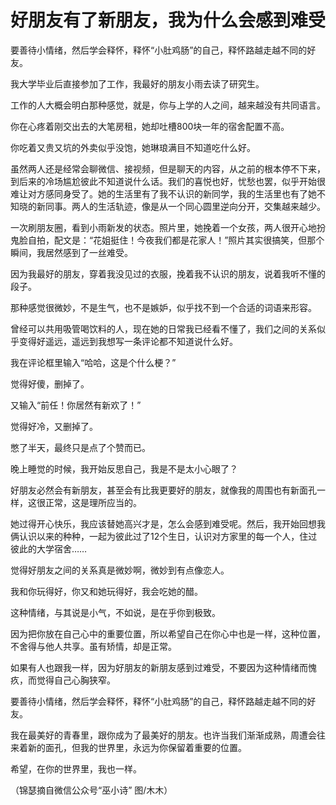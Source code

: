 # 好朋友有了新朋友，我为什么会感到难受

要善待小情绪，然后学会释怀，释怀“小肚鸡肠”的自己，释怀路越走越不同的好友。 

我大学毕业后直接参加了工作，我最好的朋友小雨去读了研究生。 

工作的人大概会明白那种感觉，就是，你与上学的人之间，越来越没有共同语言。 

你在心疼着刚交出去的大笔房租，她却吐槽800块一年的宿舍配置不高。 

你吃着又贵又坑的外卖似乎没饱，她琳琅满目不知道吃什么好。 

虽然两人还是经常会聊微信、接视频，但是聊天的内容，从之前的根本停不下来，到后来的冷场尴尬彼此不知道说什么话。我们的喜悦也好，忧愁也罢，似乎开始很难让对方感同身受了。她的生活里有了我不认识的新同学，我的生活里也有了她不知晓的新同事。两人的生活轨迹，像是从一个同心圆里逆向分开，交集越来越少。 

一次刷朋友圈，看到小雨新发的状态。照片里，她挽着一个女孩，两人很开心地扮鬼脸自拍，配文是：“花姐挺住！今夜我们都是花家人！”照片其实很搞笑，但那个瞬间，我居然感到了一丝难受。 

因为我最好的朋友，穿着我没见过的衣服，挽着我不认识的朋友，说着我听不懂的段子。 

那种感觉很微妙，不是生气，也不是嫉妒，似乎找不到一个合适的词语来形容。 

曾经可以共用吸管喝饮料的人，现在她的日常我已经看不懂了，我们之间的关系似乎变得好遥远，遥远到我想写一条评论都不知道说什么好。 

我在评论框里输入“哈哈，这是个什么梗？” 

觉得好傻，删掉了。 

又输入“前任！你居然有新欢了！” 

觉得好冷，又删掉了。 

憋了半天，最终只是点了个赞而已。 

晚上睡觉的时候，我开始反思自己，我是不是太小心眼了？ 

好朋友必然会有新朋友，甚至会有比我更要好的朋友，就像我的周围也有新面孔一样，这很正常，这是理所应当的。 

她过得开心快乐，我应该替她高兴才是，怎么会感到难受呢。然后，我开始回想我俩认识以来的种种，一起为彼此过了12个生日，认识对方家里的每一个人，住过彼此的大学宿舍…… 

觉得好朋友之间的关系真是微妙啊，微妙到有点像恋人。 

我和你玩得好，你又和她玩得好，我会吃她的醋。 

这种情绪，与其说是小气，不如说，是在乎你到极致。 

因为把你放在自己心中的重要位置，所以希望自己在你心中也是一样，这种位置，不舍得与他人共享。虽有矫情，却是正常。 

如果有人也跟我一样，因为好朋友的新朋友感到过难受，不要因为这种情绪而愧疚，而觉得自己心胸狭窄。 

要善待小情绪，然后学会释怀，释怀“小肚鸡肠”的自己，释怀路越走越不同的好友。 

我在最美好的青春里，跟你成为了最美好的朋友。也许当我们渐渐成熟，周遭会往来着新的面孔，但我的世界里，永远为你保留着重要的位置。 

希望，在你的世界里，我也一样。 

（锦瑟摘自微信公众号“巫小诗” 图/木木）